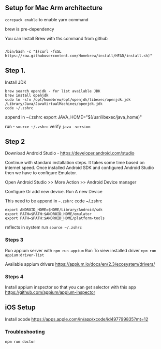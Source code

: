 ## Setup for Mac Arm architecture  
`corepack enable` to enable yarn command 

brew is pre-dependency 

You can Install Brew with ths command from github
```

/bin/bash -c "$(curl -fsSL https://raw.githubusercontent.com/Homebrew/install/HEAD/install.sh)"

```

## Step 1.
Install JDK 

```
brew search openjdk - for list available JDK 
brew install openjdk
sudo ln -sfn /opt/homebrew/opt/openjdk/libexec/openjdk.jdk /Library/Java/JavaVirtualMachines/openjdk.jdk
code ~/.zshrc
```
append in ~/.zshrc
export JAVA_HOME="$(/usr/libexec/java_home)"

run - `source ~/.zshrc`
verify `java -version`

## Step 2
Download Android Studio - https://developer.android.com/studio

Continue with  standard installation steps. It takes some time based on internet speed. Once installed Android SDK and configured Android Studio then we have to configure Emulator.

Open Android Studio >> More Action >> Android Device manager 

Configure Or add new device. Run A new Device 

This need to be append in `~.zshrc` code ~/.zshrc

```
export ANDROID_HOME=$HOME/Library/Android/sdk
export PATH=$PATH:$ANDROID_HOME/emulator
export PATH=$PATH:$ANDROID_HOME/platform-tools
```
reflects in system 
run   `source ~/.zshrc`


###  Steps 3
Run appium server with `npm run appium`
Run To view installed driver `npm run appium:driver-list`

Available appium drivers 
https://appium.io/docs/en/2.3/ecosystem/drivers/


### Steps 4 
Install appium inspector so that you can get selector with this app 
https://github.com/appium/appium-inspector

## iOS Setup
Install xcode https://apps.apple.com/in/app/xcode/id497799835?mt=12

### Troubleshooting 
`npm run doctor`

